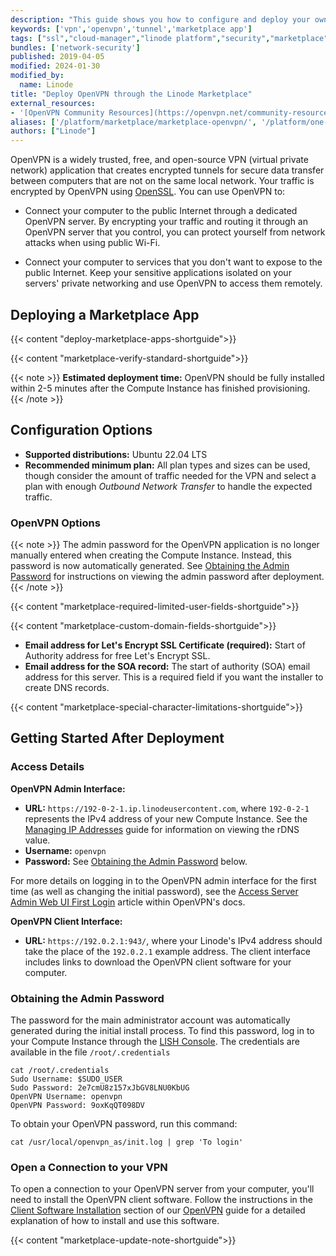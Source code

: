 ```yaml
---
description: "This guide shows you how to configure and deploy your own private and secure OpenVPN Server on a Linude using the One-Click Marketplace Application."
keywords: ['vpn','openvpn','tunnel','marketplace app']
tags: ["ssl","cloud-manager","linode platform","security","marketplace","vpn"]
bundles: ['network-security']
published: 2019-04-05
modified: 2024-01-30
modified_by:
  name: Linode
title: "Deploy OpenVPN through the Linode Marketplace"
external_resources:
- '[OpenVPN Community Resources](https://openvpn.net/community-resources/)'
aliases: ['/platform/marketplace/marketplace-openvpn/', '/platform/one-click/one-click-openvpn/','/guides/one-click-openvpn/','/guides/marketplace-openvpn/','/guides/deploying-openvpn-marketplace-app/','/guides/openvpn-marketplace-app/']
authors: ["Linode"]
---
```


OpenVPN is a widely trusted, free, and open-source VPN (virtual private network) application that creates encrypted tunnels for secure data transfer between computers that are not on the same local network. Your traffic is encrypted by OpenVPN using [OpenSSL](https://www.openssl.org/). You can use OpenVPN to:

- Connect your computer to the public Internet through a dedicated OpenVPN server. By encrypting your traffic and routing it through an OpenVPN server that you control, you can protect yourself from network attacks when using public Wi-Fi.

- Connect your computer to services that you don't want to expose to the public Internet. Keep your sensitive applications isolated on your servers' private networking and use OpenVPN to access them remotely.

## Deploying a Marketplace App

{{< content "deploy-marketplace-apps-shortguide">}}

{{< content "marketplace-verify-standard-shortguide">}}

{{< note >}}
**Estimated deployment time:** OpenVPN should be fully installed within 2-5 minutes after the Compute Instance has finished provisioning.
{{< /note >}}

## Configuration Options

- **Supported distributions:** Ubuntu 22.04 LTS
- **Recommended minimum plan:** All plan types and sizes can be used, though consider the amount of traffic needed for the VPN and select a plan with enough *Outbound Network Transfer* to handle the expected traffic.

### OpenVPN Options

{{< note >}}
The admin password for the OpenVPN application is no longer manually entered when creating the Compute Instance. Instead, this password is now automatically generated. See [Obtaining the Admin Password](#obtaining-the-admin-password) for instructions on viewing the admin password after deployment.
{{< /note >}}

{{< content "marketplace-required-limited-user-fields-shortguide">}}

{{< content "marketplace-custom-domain-fields-shortguide">}}
- **Email address for Let's Encrypt SSL Certificate (required):** Start of Authority address for free Let's Encrypt SSL. 
- **Email address for the SOA record:** The start of authority (SOA) email address for this server. This is a required field if you want the installer to create DNS records.

{{< content "marketplace-special-character-limitations-shortguide">}}

## Getting Started After Deployment

### Access Details

**OpenVPN Admin Interface:**

- **URL:** `https://192-0-2-1.ip.linodeusercontent.com`, where `192-0-2-1` represents the IPv4 address of your new Compute Instance. See the [Managing IP Addresses](/docs/products/compute/compute-instances/guides/manage-ip-addresses/#configuring-rdns) guide for information on viewing the rDNS value.
- **Username:** `openvpn`
- **Password:** See [Obtaining the Admin Password](#obtaining-the-admin-password) below.

For more details on logging in to the OpenVPN admin interface for the first time (as well as changing the initial password), see the [Access Server Admin Web UI First Login](https://openvpn.net/access-server-manual/access-server-web-admin-ui-first-login/) article within OpenVPN's docs.

**OpenVPN Client Interface:**

- **URL:** `https://192.0.2.1:943/`, where your Linode's IPv4 address should take the place of the `192.0.2.1` example address. The client interface includes links to download the OpenVPN client software for your computer.

### Obtaining the Admin Password

The password for the main administrator account was automatically generated during the initial install process. To find this password, log in to your Compute Instance through the [LISH Console](/docs/products/compute/compute-instances/guides/lish/#through-the-cloud-manager-weblish). The credentials are available in the file `/root/.credentials`
```
cat /root/.credentials
Sudo Username: $SUDO_USER
Sudo Password: 2e7cmU8z157xJbGV8LNU0KbUG
OpenVPN Username: openvpn
OpenVPN Password: 9oxKqQT098DV
```

To obtain your OpenVPN password, run this command:

    cat /usr/local/openvpn_as/init.log | grep 'To login'

### Open a Connection to your VPN

To open a connection to your OpenVPN server from your computer, you'll need to install the OpenVPN client software. Follow the instructions in the [Client Software Installation](/docs/guides/install-openvpn-access-server-on-linux/#client-software-installation) section of our [OpenVPN](/docs/guides/install-openvpn-access-server-on-linux/#client-software-installation) guide for a detailed explanation of how to install and use this software.

{{< content "marketplace-update-note-shortguide">}}